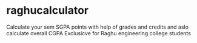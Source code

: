 # raghucalculator
Calculate your sem SGPA points with help of grades and credits and aslo calculate overall CGPA 
Exclusicve for Raghu engineering college students